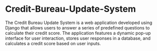 # Credit-Bureau-Update-System
The Credit Bureau Update System is a web application developed using Django that allows users to answer a series of predefined questions to calculate their credit score. The application features a dynamic pop-up interface for user interaction, stores user responses in a database, and calculates a credit score based on user inputs.
